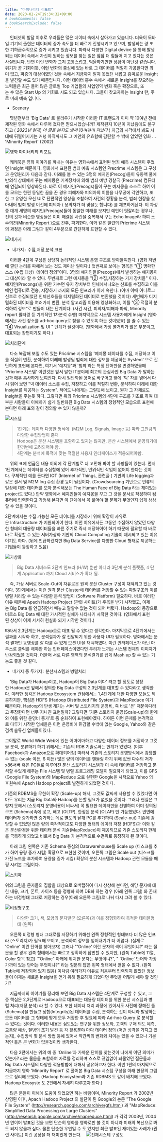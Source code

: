 ```yaml
---
title: "마이너리티 리포트"
date: 2023-02-24T19:34:32+09:00
# bookComments: false
# bookSearchExclude: false
---
```

    인터넷의 발달 이후로 우리들은 많은 데이터 속에서 살아가고 있습니다. 더욱이 모바일 기기의 출현은 데이터의 증가 속도를 더 빠르게 진행시키고 있으며, 발생되는 량 또한 기하급수적으로 증가 시키고 있습니다. 따라서 다양한 Digital device 을 통해 발생되는 데이터 속에서 자신이 원하는 정보를 찾는 일은 점점 더 힘들어 지고 있다는 것은 사실입니다. 반면 이런 변화가 그져 고통스럽고, 억울하기만한 상황이 아닌것 같습니다. 위기가 곧 기회이듯, 이런 변화의 중심에 있는 바로 그 데이터를 적절히 가공한다면 의미 없고, 짜증의 대상이였던 것들 속에서 지금까지 알지 못했던 새롭고 흥미로운 Insight을 발견할 수도 있기 때문입니다. 이런 데이터 홍수 속에서 새로운 Insight를 찾으려는 노력들은 최근 들어 많은 글로벌 Top 기업들의 사업영역 변화 혹은 확장으로, 또는 수 많은 Start Up 의 기회로 시도 되고 있습니다. 그들이 찾고자하는 Insight 란, 주로 미래 예측 입니다.  

* Scenery  

    몇년전부터 'Big Data' 로 불리우기 시작한 이러한 IT 트랜드가 이미 약 10여년 전에 제작된 영화 속에서 다루어 졌다면 믿으시겠습니까? 제작된지 10년이 지났음에도 불구하고 ( *2023년 현재, 이 글을 쓴지도 벌써 10여년이 지났다* ) 지금의 시각에서 봐도 시대에 뒤떨어지기는 커녕 아직까지도 그 예언의 유효함에 감탄할 수 밖에 없었던 영화 ... 'Minority Report' (2002) 

![영화 마이너리티 리포트](minority1.png)

    캐캐묵은 영화 이야기를 꺼내는 이유는 영화속에서 표현된 범죄 예측 시스템이 주었던 Insight 때문이다. 영화에서 표현된 범죄 예측 시스템인 Precrime 시스템은 그 구성과 운영원리가 다음과 같다. 미래를 볼 수 있는 3명의 예지인(Precog)들이 유동액 풀에 반의식 상태에서 꾸는 예지몽은 기계장치에 의해 범죄 예방 경찰국 (Precrime) 컴퓨터에 연결되어 영상화된다. 바로 이 예지인(Precogs)들이 꾸는 예지몽을 소스로 하여 이를 모으는 한편 동일한 꿈을 꾼 경우 피해자와 피의자의 이름을 나무공에 각인하고, 또한 그 유명한 모션 UI로 단편적인 영상을 조합하여 사건의 정황을 분석, 범죄 현장을 찾아내어 범죄 발생 이전에 피의자 ( 용의자가 더 맞을듯 합니다) 를 체포하게된다. 이 과정 중 대개 세명의 예지인(Precogs)들이 동일한 미래를 보지만 예언이 엇갈리는 경우나, 전의 것과 비슷한 영상들은 이미 해결된 사건을 중복해서 꾸는 Echo Image라 하여 소수의견(Minority Report )으로 간주, 파괴한다. 이와 같은 일련의 Pricrime 시스템의 과정은 아래 그림과 같이 4부분으로 간단하게 표현할 수 있다.    

![네가지](minority2.png)

* 네가지 : 수집,저장,분석,표현

    이러한 4단계 구성은 상당히 논리적인 시스템 운영 구조로 받아들여진다. (영화 저변에 깔린 논리를 파헤쳐 보는 것도 재미난 일이다.) 첫번째로 보이는 항목은 "① 명확한 소스 (수집 대상)  데이터 정의"이다. 3명의 예지인들(Precogs)에서 발생하는 예지몽이 그 대상이라 할 수 있다. 두번째로 그런 예지몽을 "② 수집,저장하는 기기 장치들" 이다. 예지인(Precongs)을 위한 가수면 유지 장치부터 인체에서나오는 신호를 수집하고 이를 메인 컴퓨터로 전송, 저장하기 까지의 모든 인프라가 이에 속한다. (아마 이때 아니로그 신호로 수집되었던 인체신호들을 디지털화된 데이터로 변환했을 것이다) 세번째가 디지털화된 데이터을 여러가지 변환, 분석 알고리즘 이용해 영상화하고, 이를 "③ 적절히 분석하여 정보"로 만들어 내는 단계이다. (사건 시간, 피의자/피해자 파악, Minority report 필터링 등 기계적인 1차분석 수행) 마지막으로 시스템 사용자에게 Insight (영화에서는 사건 장소를 ad-hoc query로 찾을 수 있도록 하는 것이였죠) 를 줄 수 있는 "④ Visualization 및 UI " 단계가 될것이다. (영화에서 가장 볼거리가 많은 부분이고, 대표되는 장면이기도 하다.)   

![처리단계](minority3.png)

    다소 복잡해 보일 수도 있는 Pricrime 시스템을 '예지몽 데이터를 수집, 저장하고 이를 적절히 변환, 분석하여 미래에 발생될 범죄에 대한 정보를 제공하는 System' 으로 간단하게 표현해 본다면, 여기서 '예지몽'과 '범죄'라는 특정 단어만을 변경하였을때 'Pricrime 시스템' 이란것은 앞서 말한 IT분야에 최고의 관심사인 Big Data 가 말하는 것과 매우 흡사하게 보여진다. 다시 일반화된 용어로 바꾸어고 앞에 '빅' 자를 넣어서 다시 읽어 보면 "빅 데이터 소스를 수집, 저장하고 이를 적절히 변환, 분석하여 미래에 대한 Insight를 제공하는 System". 적어도 나에게는 그럴듯해 보이고, 뭔가 그 자체로도 Insight을 주는듯 하다. 그렇다면 위의 Pricrime 시스템의 4단계 구조를 기초로 하여 대부분 사람들이 이해하기 쉽게 일반화된 Big Data 시스템의 정형적인 모습으로 표현해 본다면 아래 표와 같이 정의할 수 있지 않을까?  

![시스템](minority4.png)

>1단계는 데이터 다양한 형식에  (M2M Log, Signals, Image 등) 따라 그만큼의 다양한 수집방법이 존재  
>Hodoop은 분산 시스템을 포함하고 있지는 않지만, 분산 시스템에서 운영되기에 한꺼번에 고려되어야 함.  
>4단계는 분석에 목적에 맞는 적절한 사용자 인터페이스가 적용되어야함.  

    위의 표에 언급된 내용 이외에 각 단계별로 더 고민해 봐야 할 사항들이 있는데. 먼저 1단계에서는 데이터를 수집함에 있어 추가적인, 인위적인 작업이 없어야 한다는 것이다. 구체적인 예를 든다면 IOT (Internet of Things, 관련글 ) 기반의 Life logging과 같은 센서 및 M2M log 수집 환경 등이 될것이다. (Crowdsourcing 기반으로 인류의 일상에 대한 데이터를 모아 분석해보는 The Human Face of Big Data 라는 재미있는 project도 있다.) 만약 영화에서 예지인들이 예지몽을 꾸고 그 것을 문서로 작성하여 컴퓨터에 입력한다고 가정해 본다면 이 단계에서 꼭 풀어야 할 문제가 무엇인지 쉽게 상상할 수 있을 것이다.  

2단계에서는 수집 가능한 모든 데이터를 저장하기 위해 확장이 자유로운 Infrastructure 가 지원되어야 한다. 어떤 이유에서든 그동안 수집하지 않았던 다양한 형태의 대용량 데이터들을 빠른 주기로 즉시 저장하어야 하기 때문에 필요할 때 바로바로 확장할 수 있는 서버가상화 기반의 Cloud Computing 기술이 제시되고 있는 이유이기도 하다. (뒤에 언급하겠지만 Big Data Service를 다양한 Cloud 형태로 제공하는 기업들이 등장하고 있음)

![가상화](minority5.png)
> Big Data 서비스도 2단계 인프라 (H/W) 뿐만 아니라 3단계 분석 플랫폼, 4 단계 Application 까지 Cloud 서비스가 확대 됨.  

    즉, 가상 서버로 Scale-Out이 자유로운 원격 분산 Cluster 구성이 채택되고 있는 것이다. 3단계에서는 이런 원격 분산 Cluster에 데이터를 저장할 수 있는 파일구조와 이를 병렬 처리할 수 있는 다양한 분석 방법이 (Software Platform) 필요하다. 바로 이러한 이유 때문에 Apach Hadoop Project (관련 사이트)가 주목을 받기 시작했고, 이제는 Big Data 를 언급하면서 빼놓고 말할수 없는 것이 되어 버렸다. Hadoop의 등장으로 비로소 Big Data 에 대한 가시적인 실체가 나타나기 시작한 것이다. (영화에서 표현된 상상이 이제 서서히 현실화 되기 시작한 것이다.)  

따라서 2,3단계는 Hadoop으로 대표 될 수 있다고 생각한다. 마지막으로 4단계에서는 결과를 시각화 하고, 분석결과가 잘 전달되기 위한 사용자 UI가 필요하다. 영화에서는 분석 결과인 동영상를 잘 다룰 수 있게 모션 UI을 채택하였다. 이런 인터페이스가 아닌 마우스로 클릭를 해야만 하는 인터페이스이였다면 우리가 느끼는 시스템 전체의 이미지가 반감되었을 것이다. 더불어 서로 다른 영역의 분석결과를 쉽게 Mash up 할 수 있는 기능도 좋을 것 같다.  

* 네가지 중 두가지 : 분산시스템과 병렬처리  

    'Big Data가 Hadoop이고, Hadoop이 Big Data 이다' 라고 할 정도로 성장한 Hadoop은 앞에서 정의한 Big Data 구성의 2,3단계를 대표할 수 있다라고 생각한다. 이러한 생각은 Hadoop Ecosystem 관점에서는 1,4단계에 대한 다양한 모듈도 제공하지만, 핵심은 HDFS (Hadoop Distributed File System)과 MapReduce 이기 때문이다. Hadoop의 탄생 계기는 서버 및 스토리지의 운영비, 즉 바로 '돈' 때문이다라고 주장한다면 너무 지나친 표현일까? 그렇다면 '기존 스토리지 운영(Scale-up)의 한계와 이를 위한 운영비 증가'로 좀 순화하여 표현해야겠다. 하여튼 이런 문제를 본격적으로 다루기 시작한 업체들은 이런 운영비에 민감할 수밖에 없는 Google, Yahoo와 같은 검색 솔류션 업체들이였다.  

그야말로 World Wide Web에 있는 어마어마하고 다양한 데이터 정보를 저장하고 그것을 분석, 분류하기 하기 위해서는 기존의 RDB 기술로써는 한계가 있었다. (이후 Facebook과 Amazon으로 확대되어짐) 따라서 기존의 스토리지 운영방식에서 감당할 수 없는 (scale 이든, $ 이든) 많은 량의 데이터를 핸들링 하기 위해 값싼 다수의 저가 x86서버 혹은 PC들로 이루어진 분산 스토리지 시스템과 이 속에 데이터를 저장하고 분석할 수있게 해주는 File 시스템 및 병렬 프로그래밍 모델이 필요하게 되었고, 이를 GFS (Google File System)와 MapReduce 으로 실현한 Google을 시작으로 Yahoo 의 후원속에 Apach Hadoop project로 발전하게 되었던 것이다.  

기존의 RDBMS을 무한히 확장 (Scale-up) 해서, 그것도 값싸게 사용할 수 있었다면 아마도 우리는 지금 Big Data와 Hadoop를 논할 필요가 없었을 것이다. 그러나 현실은 그렇지 못해서 (스토리지 운영비용이 비싸서) 꼭 필요한 데이터만을 선별하여 이미 정의된 구조 (Schema)속에 넣고, 빼고 (OLTP), 한정된 분석 (OLAP) 만 가능했었다. 반면에 데이터가 증가하면 증가하는 데로 별도의 낱개 PC를 추가하여 (Scale-out) 기존에 감당할 수 없었던 많은 량의 즉각적이고도 다양한 형태의 데이터 저장 (HDFS)과 이와 같은 분산환경을 위한 데이터 분석 기술(MapReduce)이 제공되므로 기존 스토리지 한계를 극복하게 되었고 비로서 Big Data 가 본격적으로 수면위로 등장하게 된 것이다.  

    아래 그림 왼쪽은 기존 Schema 중심의 Datawarehouse를 Scale up (디스크를 추가 하여 용량 증가 시킴) 확장으로 표현한 것이며, 오른쪽 그림은 Scale out (디스크를 가진 노드를 추가하여 용량을 증가 시킴) 확장의 분산 시스템과 Hadoop 관련 모듈을 매핑 시켜본 그림이다.  

![스키마](minority6.png)

위의 그림을 문자들의 집합을 대상으로 오버랩하여 다시 상상해 본다면, 해당 문자에 대한 내용, 크기, 폰트, 사이즈 등을 정형화 하여 DB화 하는 경우 (아래 왼쪽 그림) 와 존재하는 비정형태 그대로 저장하는 경우(아래 오른쪽 그림)로 나눠 다시 그려 볼 수 있다. 

![비정형구조](minority7.png)
> 다양한 크기, 색, 모양의 문자열군 (오른쪽)과 이를 정형화하여 축적한 테이블형태 (왼쪽)

    오른쪽 비정형 형태 그대로를 저장하기 위해선 왼쪽 정형적인 형태보다 더 많은 인프라 (스토리지)가 필요해 보이고, 분석하여 정보를 얻어내기가 더 어렵다. (실제로 'Online' 이란 단어를 찾아보자) 그러나 "'Online' 이란 문자의 색이 무엇이냐?' 라는 질문을 할 경우 왼쪽 형태에서는 빠르고 정확하게 답변할 수 있지만, (왼쪽 Table에 11열, Color 항목 참고) '"Online" 아래에 위치한 문자는 무엇이냐?", " 'Online' 단어와 가장 가까이 있는 단어는 무엇이냐?" 라는 질문의 답은 왼쪽 형태에서 얻을 수 없다. (왼쪽 Table에 저장되어 있지 않음) 이처럼 여러가지 이유로 처음부터 입력되지 않았던 정보들이 이제는 새로운 Insight을 얻기 위해 필요하게 되었다면 무엇을 어떻게 해야 할 것인가?  

    지금까지의 이야기를 정리해 보면 Big Data 시스템은 4단계로 구성할 수 있고, 그 중 핵심은 2,3단계로 Hadoop으로 대표되는 대용량 데이터를 위한 분산 시스템과 병렬 처리(저장,분석) 라 할 수 있다. 또한 데이터 처리 과정에 있어서도 사전에 정해진 틀(Schema)을 만들고 정합(Integrity)된 데이터를 수집, 분석하는 것이 아니라 발생하는 모든 데이터를 그 형태에 맞게 모두 저장한 후 필요에 따라 Ad-hoc Query 로 분석할 수 있다는 것이다. 이러한 내용은 심도있는 연구을 위한 정보화, 고객의 구매 의도 예측, 교통량 예상, 질병의 조기 발견 등 각 활용분야 마다 데이터 정의 (어떤 성격을 가지고 있는지), 수집방식 및 분석 방법 등에 있어서 약간씩의 변화와 차이는 있을 수 있으나 기본적인 틀은 큰 변화가 없을것이라 생각한다.  

    다음 2편에서는 위의 예 중 'Online'과 가까운 단어를 찾는것이 나에게 어떤 의미가 있는가? 라는 물음을 포함하여 자료를 정리하며 스스로 끊임없이 되물었던 질문들과 Big Data 시스템의 다양한 적용방법에 대해서 공유하고자 한다. 이번 1편의 마지막으로 지금까지 영화 'Minority Report' 로 풀어본 Big Data 시스템 구성을 아래 한장의 그림으로 정리해 보았다. (Hadoop Ecosystem과 기존 RDBMS 도 같이 배치해 보았다. Hadoop Ecosyste 도 2편에서 자세히 다루고자 한다.)  

    많은 분들이 이해에 도움이 되었으면 하는 바램이며, Minority Report 가 2002년 상영된 이후, Apach Hadoop Project 의 발단이 된 Google의 논문 "The Google File System" (http://research.google.com/archive/gfs.html) 과 "MapReduce: Simplified Data Processing on Large Clusters"  (http://research.google.com/archive/mapreduce.html) 가 각각 2003년, 2004년 연이어 발표된 것을 보면 단순히 영화를 영화로만 볼 것이 아니라 미래의 복선으로 봐도 되지 않을까 싶다. 물론 단순한 우연일 수 도 있지만 최근 발표된 재미있는 사례가 (관련 사이트) 이런 공상을 더 재미있게 만든다.  
 
![전체시스테 구성도](minority8.png)